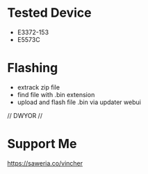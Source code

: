 # Tested Device
- E3372-153
- E5573C

# Flashing
- extrack zip file
- find file with .bin extension
- upload and flash file .bin via updater webui

// DWYOR //

# Support Me
https://saweria.co/vincher
